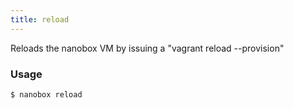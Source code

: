 ```yaml
---
title: reload
---
```


Reloads the nanobox VM by issuing a "vagrant reload --provision"

### Usage
```shell
$ nanobox reload
```
